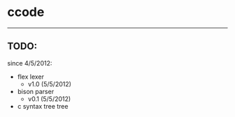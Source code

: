# ccode

------------------------

## TODO:

since 4/5/2012:

 * flex lexer
   * v1.0 (5/5/2012)
 * bison parser
   * v0.1 (5/5/2012)
 * c syntax tree tree

